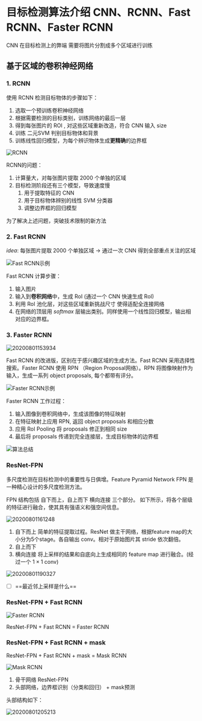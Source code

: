 # 目标检测算法介绍 CNN、RCNN、Fast RCNN、Faster RCNN

CNN 在目标检测上的弊端
需要将图片分割成多个区域进行训练

## 基于区域的卷积神经网络

### 1. RCNN

使用 RCNN 检测目标物体的步骤如下：

1. 选取一个预训练卷积神经网络
2. 根据需要检测的目标类别，训练网络的最后一层
3. 得到每张图片的 ROI , 对这些区域重新改造，符合 CNN 输入 size
4. 训练 二元SVM 判别目标物体和背景
5. 训练线性回归模型，为每个辨识物体生成**更精确**的边界框

![RCNN](https://i.loli.net/2020/08/01/chAb5eoiJkLWrw1.png)

RCNN的问题：

1. 计算量大，对每张图片提取 2000 个单独的区域
2. 目标检测阶段还有三个模型，导致速度慢
   1. 用于提取特征的 CNN
   2. 用于目标物体辨别的线性 SVM 分类器
   3. 调整边界框的回归模型

为了解决上述问题，突破技术限制的新方法

### 2. Fast RCNN

$idea$: 每张图片提取 2000 个单独区域 $\rightarrow$ 通过一次 CNN 得到全部重点关注的区域

![Fast RCNN示例](https://i.loli.net/2020/08/01/Q1MfxRtE8XqPwTD.png)

Fast RCNN 计算步骤：

1. 输入图片
2. 输入到**卷积网络**中，生成 RoI (通过一个 CNN 快速生成 RoI)
3. 利用 RoI 池化层，对这些区域重新挑战尺寸 使得适配全连接网络
4. 在网络的顶层用 $softmax$ 层输出类别。同样使用一个线性回归模型，输出相对应的边界框。

### 3. Faster RCNN

![20200801153934](https://i.loli.net/2020/08/01/J7CtyZL8awoImDA.png)

Fast RCNN 的改进版，区别在于感兴趣区域的生成方法。Fast RCNN 采用选择性搜索。Faster RCNN 使用 RPN （Region Proposal网络）。RPN 将图像映射作为输入，生成一系列 object proposals, 每个都带有评分。

![Faster RCNN示例](https://i.loli.net/2020/08/01/YG9vz2yqMPuFdI4.png)

Faster RCNN 工作过程：

1. 输入图像到卷积网络中，生成该图像的特征映射
2. 在特征映射上应用 RPN, 返回 object proposals 和相应分数
3. 应用 RoI Pooling 将 proposals 修正到相同 size
4. 最后将 proposals 传递到完全连接层，生成目标物体的边界框

![算法总结](https://i.loli.net/2020/08/01/zOChrEg72W6MFJe.png)

### ResNet-FPN

多尺度检测在目标检测中的重要性与日俱增。Feature Pyramid Network FPN 是一种精心设计的多尺度检测方法。

FPN 结构包括 自下而上，自上而下 横向连接 三个部分。 如下所示，将各个层级的特征进行融合，使其具有强语义和强空间信息。

![20200801161248](https://i.loli.net/2020/08/01/84ZyOV7DuXgFLn9.png)

1. 自下而上 简单的特征提取过程。ResNet 做主干网络，根据feature map的大小分为5个stage。各自输出 conv。相对于原始图片其 stride 依次翻倍。
2. 自上而下
3. 横向连接 将上采样的结果和自底向上生成相同的 feature map 进行融合。(经过一个 $1\times1$ conv)

![20200801190327](https://i.loli.net/2020/08/01/UGmPTo5gjMnHIrR.png)

- [ ] ==最近邻上采样是什么==

### ResNet-FPN + Fast RCNN

![Faster RCNN](https://i.loli.net/2020/08/01/IlSyhpWw9Lzn5bv.png)

ResNet-FPN + Fast RCNN = Faster RCNN

### ResNet-FPN + Fast RCNN + mask

ResNet-FPN + Fast RCNN + mask = Mask RCNN

![Mask RCNN](https://i.loli.net/2020/08/01/jpxy2Ncmd8e6ka4.png)

1. 骨干网络 ResNet-FPN
2. 头部网络，边界框识别（分类和回归） + mask预测

头部结构如下：

![20200801205213](https://i.loli.net/2020/08/01/ti3bmFRnJIvraTq.png)
